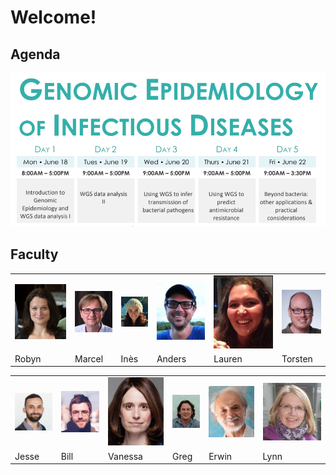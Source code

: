 
# Welcome!

## Agenda

![Logo](media/timetable/title.png)

## Faculty

<TABLE CLASS="tutors">
<TR>
<TD> <IMG SRC="media/people/robyn.jpg">
<TD> <IMG SRC="media/people/marcel.jpg">
<TD> <IMG SRC="media/people/ines.png">
<TD> <IMG SRC="media/people/anders.png">
<TD> <IMG SRC="media/people/lauren.png">
<TD> <IMG SRC="media/people/torsten.jpg">
<TR>
<TD> Robyn
<TD> Marcel
<TD> In&egrave;s
<TD> Anders
<TD> Lauren
<TD> Torsten
</TABLE>

<TABLE CLASS="tutors">
<TR>
<TD> <IMG SRC="media/people/jesse.png">
<TD> <IMG SRC="media/people/bill.jpg">
<TD> <IMG SRC="media/people/vanessa.jpg">
<TD> <IMG SRC="media/people/greg.png">
<TD> <IMG SRC="media/people/erwin.jpg">
<TD> <IMG SRC="media/people/lynn.png">
<TR>
<TD> Jesse
<TD> Bill
<TD> Vanessa
<TD> Greg
<TD> Erwin
<TD> Lynn
</TABLE>
